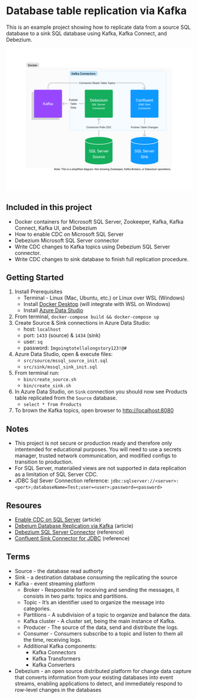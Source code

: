 # Database table replication via Kafka

This is an example project showing how to replicate data from a source SQL database to a sink SQL database using Kafka, Kafka Connect, and Debezium.

![Data Replication Architecture](data-replication-architecture.png)

## Included in this project

- Docker containers for Microsoft SQL Server, Zookeeper, Kafka, Kafka Connect, Kafka UI, and Debezium
- How to enable CDC on Microsoft SQL Server
- Debezium Microsoft SQL Server connector
- Write CDC changes to Kafka topics using Debezium SQL Server connector.
- Write CDC changes to sink database to finish full replication procedure.

## Getting Started

1. Install Prerequisites
    - Terminal - Linux (Mac, Ubuntu, etc.) or Linux over WSL (Windows)
    - Install [Docker Desktop](https://www.docker.com/products/docker-desktop/) (will integrate with WSL on Windows)
    - Install [Azure Data Studio](https://azure.microsoft.com/en-us/products/data-studio)
2. From terminal, `docker-compose build && docker-compose up`
3. Create Source & Sink connections in Azure Data Studio:
    - host: `localhost`
    - port: `1433` (source) & `1434` (sink)
    - user: `sq`
    - password: `Imgoingtotellalongstory123!@#`
4. Azure Data Studio, open & execute files:
    - `src/source/mssql_source_init.sql`
    - `src/sink/mssql_sink_init.sql`
5. From terminal run:
    - `bin/create_source.sh`
    - `bin/create_sink.sh`
6. In Azure Data Studio, on `Sink` connection you should now see Products table replicated from the `Source` database.
    - `select * from Products`
7. To brown the Kafka topics, open browser to [http://localhost:8080](http://localhost:8080)

## Notes
- This project is not secure or production ready and therefore only intentended for educational purposes. You will need to use a secrets manager, trusted network communication, and modified configs to transition to production.
- For SQL Server, materialied views are not supported in data replication as a limitation of SQL Server CDC.
- JDBC Sql Sever Connection reference: `jdbc:sqlserver://<server>:<port>;databaseName=Test;user=<user>;password=<password>`

## Resoures
- [Enable CDC on SQL Server](https://learn.microsoft.com/en-us/sql/relational-databases/track-changes/enable-and-disable-change-data-capture-sql-server?view=sql-server-ver16) (article)
- [Debeium Database Replication via Kafka](https://debezium.io/blog/2017/09/25/streaming-to-another-database/) (article)
- [Debezium SQL Server Connector](https://debezium.io/documentation/reference/stable/connectors/sqlserver.html) (reference)
- [Confluent Sink Connector for JDBC](https://docs.confluent.io/kafka-connectors/jdbc/current/sink-connector/overview.html) (reference)

## Terms
- Source - the database read authorty
- Sink - a destination database consuming the replicating the source
- Kafka - event streaming platform
    - Broker - Responsible for receiving and sending the messages, it consists in two parts: topics and partitions.
    - Topic - It’s an identifier used to organize the message into categories.
    - Partitions - A subdivision of a topic to organize and balance the data.
    - Kafka cluster - A cluster set, being the main instance of Kafka.
    - Producer - The source of the data, send and distribute the logs.
    - Consumer - Consumers subscribe to a topic and listen to them all the time, receiving logs.
    - Additional Kafka components:
        - Kafka Connectors
        - Kafka Transformers
        - Kafka Converters
- Debezium - an open source distributed platform for change data capture that converts information from your existing databases into event streams, enabling applications to detect, and immediately respond to row-level changes in the databases
